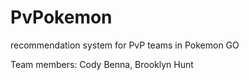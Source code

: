 # PvPokemon
recommendation system for PvP teams in Pokemon GO

Team members: Cody Benna, Brooklyn Hunt
